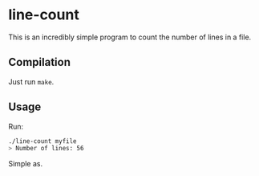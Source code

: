 line-count
==========

This is an incredibly simple program to count the number of lines in a file.

Compilation
-----------

Just run `make`.

Usage
-----

Run:

```bash
./line-count myfile
> Number of lines: 56
```

Simple as.

